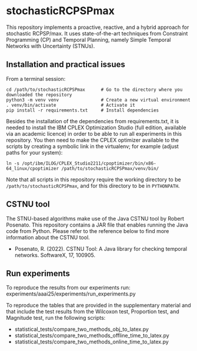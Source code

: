 # stochasticRCPSPmax
This repository implements a proactive, reactive, and a hybrid approach for stochastic RCPSP/max. It uses state-of-the-art techniques from Constraint Programming (CP) and Temporal Planning, namely Simple Temporal Networks with Uncertainty (STNUs).  


## Installation and practical issues
From a terminal session:
```shell
cd /path/to/stochasticRCPSPmax      # Go to the directory where you downloaded the repository
python3 -m venv venv                # Create a new virtual environment
. venv/bin/activate                 # Activate it
pip install -r requirements.txt     # Install dependencies
```
Besides the installation of the dependencies from requirements.txt, it is needed to install the IBM CPLEX Optimization Studio (full edition, available via an academic licence) in order to be able to run all experiments in this repository.
You then need to make the CPLEX optimizer available to the scripts by 
creating a symbolic link in the virtualenv; for example (adjust paths 
for your system):

```shell
ln -s /opt/ibm/ILOG/CPLEX_Studio2211/cpoptimizer/bin/x86-64_linux/cpoptimizer /path/to/stochasticRCPSPmax/venv/bin/
```

Note that all scripts in this repository require the working directory to 
be `/path/to/stochasticRCPSPmax`, and for this directory to be in 
`PYTHONPATH`.

## CSTNU tool
The STNU-based algorithms make use of the Java CSTNU tool by Robert Posenato. This repository contains a JAR file that enables running the Java code from Python. Please refer to the reference below to find more information about the CSTNU tool.

* Posenato, R. (2022). CSTNU Tool: A Java library for checking temporal networks. SoftwareX, 17, 100905.
  
## Run experiments
To reproduce the results from our experiments run:
experiments/aaai25/experiments/run_experiments.py

To reproduce the tables that are provided in the supplementary material and that include the test results from the Wilcoxon test, Proportion test, and Magnitude test, run the following scripts:
- statistical_tests/compare_two_methods_obj_to_latex.py
- statistical_tests/compare_two_methods_offline_time_to_latex.py
- statistical_tests/compare_two_methods_online_time_to_latex.py
